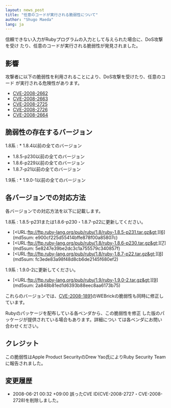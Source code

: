 ```yaml
---
layout: news_post
title: "任意のコードが実行される脆弱性について"
author: "Shugo Maeda"
lang: ja
---
```


信頼できない入力がRubyプログラムの入力として与えられた場合に、DoS攻撃を受け たり、任意のコードが実行される脆弱性が発見されました。

## 影響

攻撃者に以下の脆弱性を利用されることにより、DoS攻撃を受けたり、任意のコード が実行される危険性があります。

* [CVE-2008-2662][1]
* [CVE-2008-2663][2]
* [CVE-2008-2725][3]
* [CVE-2008-2726][4]
* [CVE-2008-2664][5]

## 脆弱性の存在するバージョン

1.8系
: * 1\.8.4以前の全てのバージョン
  * 1\.8.5-p230以前の全てのバージョン
  * 1\.8.6-p229以前の全てのバージョン
  * 1\.8.7-p21以前の全てのバージョン

1.9系
: * 1\.9.0-1以前の全てのバージョン

## 各バージョンでの対応方法

各バージョンでの対応方法を以下に記載します。

1.8系
: 1\.8.5-p231または1.8.6-p230・1.8.7-p22に更新してください。
  * [&lt;URL:ftp://ftp.ruby-lang.org/pub/ruby/1.8/ruby-1.8.5-p231.tar.gz&gt;][6]
    (md5sum: e900cf225d55414bffe878f00a85807c)
  * [&lt;URL:ftp://ftp.ruby-lang.org/pub/ruby/1.8/ruby-1.8.6-p230.tar.gz&gt;][7]
    (md5sum: 5e8247e39be2dc3c1a755579c340857f)
  * [&lt;URL:ftp://ftp.ruby-lang.org/pub/ruby/1.8/ruby-1.8.7-p22.tar.gz&gt;][8]
    (md5sum: fc3ede83a98f48d8cb6de2145f680ef2)

1.9系
: 1\.9.0-2に更新してください。
  * [&lt;URL:ftp://ftp.ruby-lang.org/pub/ruby/1.9/ruby-1.9.0-2.tar.gz&gt;][9]
    (md5sum: 2a848b81ed1d6393b88eec8aa6173b75)

これらのバージョンでは、[CVE-2008-1891][10]のWEBrickの脆弱性も同時に修正しています。

Rubyのパッケージを配布している各ベンダから、この脆弱性を修正 した版のパッケージが提供されている場合もあります。詳細につい
ては各ベンダにお問い合わせください。

## クレジット

この脆弱性はApple Product SecurityのDrew Yao氏によりRuby Security Teamに報告されました。

## 変更履歴

* 2008-06-21 00:32 +09:00 誤ったCVE ID(CVE-2008-2727・CVE-2008-2728)を削除しました。



[1]: http://cve.mitre.org/cgi-bin/cvename.cgi?name=CVE-2008-2662
[2]: http://cve.mitre.org/cgi-bin/cvename.cgi?name=CVE-2008-2663
[3]: http://cve.mitre.org/cgi-bin/cvename.cgi?name=CVE-2008-2725
[4]: http://cve.mitre.org/cgi-bin/cvename.cgi?name=CVE-2008-2726
[5]: http://cve.mitre.org/cgi-bin/cvename.cgi?name=CVE-2008-2664
[6]: ftp://ftp.ruby-lang.org/pub/ruby/1.8/ruby-1.8.5-p231.tar.gz
[7]: ftp://ftp.ruby-lang.org/pub/ruby/1.8/ruby-1.8.6-p230.tar.gz
[8]: ftp://ftp.ruby-lang.org/pub/ruby/1.8/ruby-1.8.7-p22.tar.gz
[9]: ftp://ftp.ruby-lang.org/pub/ruby/1.9/ruby-1.9.0-2.tar.gz
[10]: http://cve.mitre.org/cgi-bin/cvename.cgi?name=CVE-2008-1891
